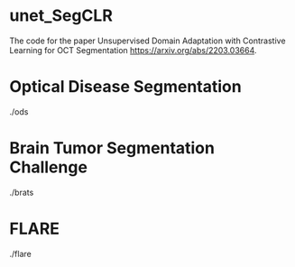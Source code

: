 # unet_SegCLR
The code for the paper Unsupervised Domain Adaptation with Contrastive Learning for OCT Segmentation https://arxiv.org/abs/2203.03664.

# Optical Disease Segmentation
./ods

# Brain Tumor Segmentation Challenge
./brats

# FLARE
./flare

